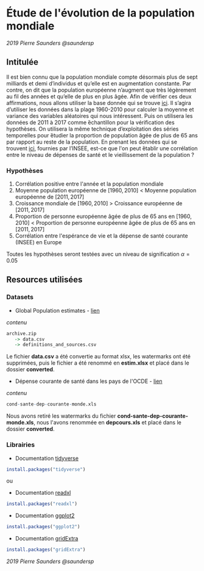 # Étude de l'évolution de la population mondiale

*2019 Pierre Saunders @saundersp*

## Intitulée

Il est bien connu que la population mondiale compte désormais plus de sept milliards et demi d’individus et qu’elle est en augmentation constante.
Par contre, on dit que la population européenne n’augment que très légèrement au fil des années et qu’elle de plus en plus âgée.
Afin de vérifier ces deux affirmations, nous allons utiliser la base donnée qui se trouve [ici](https://www.kaggle.com/theworldbank/global-population-estimates).
Il s’agira d’utiliser les données dans la plage 1960-2010 pour calculer la moyenne et variance des variables aléatoires qui nous intéressent.
Puis on utilisera les données de 2011 à 2017 comme ́échantillon pour la vérification des hypothèses.
On utilisera la même technique d’exploitation des séries temporelles pour ́étudier la proportion de population âgée de plus de 65 ans par rapport au reste de la population.
En prenant les données qui se trouvent [ici](https://www.insee.fr/fr/statistiques/2387502), fournies par l’INSEE, est-ce que l'on peut ́établir une corrélation entre le niveau de dépenses de santé et le vieillissement de la population ?

### Hypothèses

1. Corrélation positive entre l'année et la population mondiale
2. Moyenne population européenne de $[1960, 2010]$ < Moyenne population européenne de $[2011, 2017]$
3. Croissance mondiale de $[1960, 2010]$ > Croissance européenne de $[2011, 2017]$
4. Proportion de personne européenne âgée de plus de 65 ans en $[1960, 2010]$ < Proportion de personne européenne âgée de plus de 65 ans en $[2011, 2017]$
5. Corrélation entre l'espérance de vie et la dépense de santé courante (INSEE) en Europe

Toutes les hypothèses seront testées avec un niveau de signification $\alpha = 0.05$

## Resources utilisées

### Datasets

- Global Population estimates - [lien](https://www.kaggle.com/theworldbank/global-population-estimates)

_contenu_

```r
archive.zip
   -> data.csv
   -> definitions_and_sources.csv
```

Le fichier __data.csv__ a été convertie au format xlsx, les watermarks ont été supprimées,  puis le fichier a été renommé en __estim.xlsx__ et placé dans le dossier __converted__.

- Dépense courante de santé dans les pays de l'OCDE - [lien](https://www.insee.fr/fr/statistiques/2387502)

_contenu_

```r
cond-sante-dep-courante-monde.xls
```

Nous avons retiré les watermarks du fichier __cond-sante-dep-courante-monde.xls__, nous l'avons renommée en __depcours.xls__ et placé dans le dossier __converted__.

### Librairies

- Documentation [tidyverse](https://www.tidyverse.org/)

```r
install.packages("tidyverse")
```

ou

- Documentation [readxl](https://readxl.tidyverse.org/)

```r
install.packages("readxl")
```

- Documentation [ggplot2](https://ggplot2.tidyverse.org/reference/)

```r
install.packages("ggplot2")
```

- Documentation [gridExtra](https://cran.r-project.org/web/packages/gridExtra/vignettes/arrangeGrob.html)

```r
install.packages("gridExtra")
```

*2019 Pierre Saunders @saundersp*